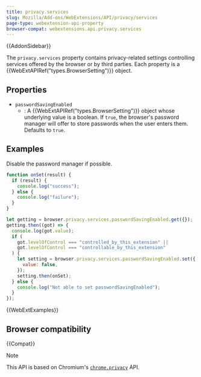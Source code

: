 ```yaml
---
title: privacy.services
slug: Mozilla/Add-ons/WebExtensions/API/privacy/services
page-type: webextension-api-property
browser-compat: webextensions.api.privacy.services
---
```


{{AddonSidebar}}

The `privacy.services` property contains privacy-related settings controlling services offered by the browser or by third parties. Each property is a {{WebExtAPIRef("types.BrowserSetting")}} object.

## Properties

- `passwordSavingEnabled`
  - : A {{WebExtAPIRef("types.BrowserSetting")}} object whose underlying value is a boolean. If `true`, the browser's password manager will offer to store passwords when the user enters them. Defaults to `true`.

## Examples

Disable the password manager if possible.

```js
function onSet(result) {
  if (result) {
    console.log("success");
  } else {
    console.log("failure");
  }
}

let getting = browser.privacy.services.passwordSavingEnabled.get({});
getting.then((got) => {
  console.log(got.value);
  if (
    got.levelOfControl === "controlled_by_this_extension" ||
    got.levelOfControl === "controllable_by_this_extension"
  ) {
    let setting = browser.privacy.services.passwordSavingEnabled.set({
      value: false,
    });
    setting.then(onSet);
  } else {
    console.log("Not able to set passwordSavingEnabled");
  }
});
```

{{WebExtExamples}}

## Browser compatibility

{{Compat}}

> [!NOTE]
> This API is based on Chromium's [`chrome.privacy`](https://developer.chrome.com/docs/extensions/reference/api/privacy) API.
